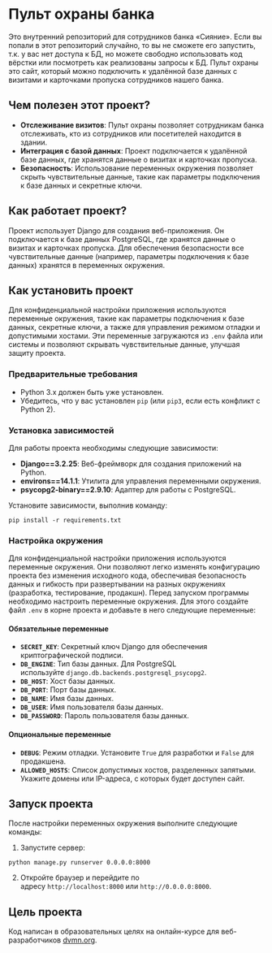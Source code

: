 # Пульт охраны банка

Это внутренний репозиторий для сотрудников банка «Сияние». Если вы попали в этот репозиторий случайно, то вы не сможете
его запустить, т.к. у вас нет доступа к БД, но можете свободно использовать код вёрстки или посмотреть как реализованы
запросы к БД. Пульт охраны это сайт, который можно подключить к удалённой базе данных с визитами и карточками пропуска
сотрудников нашего банка.

## Чем полезен этот проект?

- **Отслеживание визитов**: Пульт охраны позволяет сотрудникам банка отслеживать, кто из сотрудников или посетителей находится в здании.
- **Интеграция с базой данных**: Проект подключается к удалённой базе данных, где хранятся данные о визитах и карточках пропуска.
- **Безопасность**: Использование переменных окружения позволяет скрыть чувствительные данные, такие как параметры подключения к базе данных и секретные ключи.
## Как работает проект?

Проект использует Django для создания веб-приложения. Он подключается к базе данных PostgreSQL, где хранятся данные о визитах и карточках пропуска. Для обеспечения безопасности все чувствительные данные (например, параметры подключения к базе данных) хранятся в переменных окружения.

## Как установить проект

Для конфиденциальной настройки приложения используются переменные окружения, такие как параметры подключения к базе
данных, секретные ключи, а также для управления режимом отладки и допустимыми хостами. Эти переменные загружаются из `.env` файла или системы и позволяют
скрывать чувствительные данные, улучшая защиту проекта.

### Предварительные требования

- Python 3.x должен быть уже установлен.
- Убедитесь, что у вас установлен `pip` (или `pip3`, если есть конфликт с Python 2).

### Установка зависимостей

Для работы проекта необходимы следующие зависимости:

- **Django==3.2.25**: Веб-фреймворк для создания приложений на Python.
- **environs==14.1.1**: Утилита для управления переменными окружения.
- **psycopg2-binary==2.9.10**: Адаптер для работы с PostgreSQL.


Установите зависимости, выполнив команду:
```shell
pip install -r requirements.txt
```
### Настройка окружения

Для конфиденциальной настройки приложения используются переменные окружения. Они позволяют легко изменять
конфигурацию проекта без изменения исходного кода, обеспечивая безопасность данных и гибкость при развертывании на
разных окружениях (разработка, тестирование, продакшн). Перед запуском программы необходимо настроить переменные окружения. Для этого создайте файл `.env` в корне проекта и добавьте в него следующие переменные:
#### Обязательные переменные

- **`SECRET_KEY`**: Секретный ключ Django для обеспечения криптографической подписи.
- **`DB_ENGINE`**: Тип базы данных. Для PostgreSQL используйте `django.db.backends.postgresql_psycopg2`.
- **`DB_HOST`**: Хост базы данных.
- **`DB_PORT`**: Порт базы данных.
- **`DB_NAME`**: Имя базы данных.
- **`DB_USER`**: Имя пользователя базы данных.
- **`DB_PASSWORD`**: Пароль пользователя базы данных.
#### Опциональные переменные

- **`DEBUG`**: Режим отладки. Установите `True` для разработки и `False` для продакшена.
- **`ALLOWED_HOSTS`**: Список допустимых хостов, разделенных запятыми. Укажите домены или IP-адреса, с которых будет доступен сайт.

## Запуск проекта

После настройки переменных окружения выполните следующие команды:

1. Запустите сервер:
```shell
python manage.py runserver 0.0.0.0:8000
```

2. Откройте браузер и перейдите по адресу `http://localhost:8000` или `http://0.0.0.0:8000`.
## Цель проекта

Код написан в образовательных целях на онлайн-курсе для веб-разработчиков [dvmn.org](https://dvmn.org/).